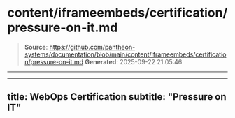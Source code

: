 # content/iframeembeds/certification/pressure-on-it.md

> **Source**: https://github.com/pantheon-systems/documentation/blob/main/content/iframeembeds/certification/pressure-on-it.md
> **Generated**: 2025-09-22 21:05:46

---

---
title: WebOps Certification
subtitle: "Pressure on IT"
---

<Partial file="certification-guide/pressure-on-it.md" />
